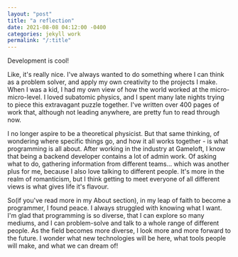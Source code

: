 ```yaml
---
layout: "post"
title: "a reflection"
date: 2021-08-08 04:12:00 -0400
categories: jekyll work
permalink: "/:title"
---
```


Development is cool!

Like, it's really nice. I've always wanted to do something where I can think as a problem solver, and apply my own creativity to the projects I make. When I was a kid, I had my own view of how the world worked at the micro-micro-level. I loved subatomic physics, and I spent many late nights trying to piece this extravagant puzzle together. I've written over 400 pages of work that, although not leading anywhere, are pretty fun to read through now.

I no longer aspire to be a theoretical physicist. But that same thinking, of wondering where specific things go, and how it all works together - is what programming is all about. After working in the industry at Gameloft, I know that being a backend developer contains a lot of admin work. Of asking what to do, gathering information from different teams... which was another plus for me, because I also love talking to different people. It's more in the realm of romanticism, but I think getting to meet everyone of all different views is what gives life it's flavour.

So(if you've read more in my About section), in my leap of faith to become a programmer, I found peace. I always struggled with knowing what I want. I'm glad that programming is so diverse, that I can explore so many mediums, and I can problem-solve and talk to a whole range of different people. As the field becomes more diverse, I look more and more forward to the future. I wonder what new technologies will be here, what tools people will make, and what we can dream of!
